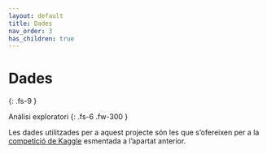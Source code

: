 ```yaml
---
layout: default
title: Dades
nav_order: 3
has_children: true
---
```


# Dades
{: .fs-9 }

Anàlisi exploratori
{: .fs-6 .fw-300 }

Les dades utilitzades per a aquest projecte són les que s’ofereixen per a la [competició de Kaggle](https://www.kaggle.com/competitions/h-and-m-personalized-fashion-recommendations/data) esmentada a l’apartat anterior.
